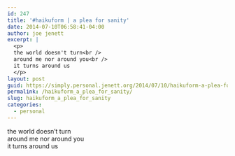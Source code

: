 ```yaml
---
id: 247
title: '#haikuform | a plea for sanity'
date: 2014-07-10T06:58:41-04:00
author: joe jenett
excerpt: |
  <p>
  the world doesn't turn<br />
  around me nor around you<br />
  it turns around us
  </p>
layout: post
guid: https://simply.personal.jenett.org/2014/07/10/haikuform-a-plea-for-sanity/
permalink: /haikuform_a_plea_for_sanity/
slug: haikuform_a_plea_for_sanity
categories:
  - personal
---
```

the world doesn’t turn  
around me nor around you  
it turns around us